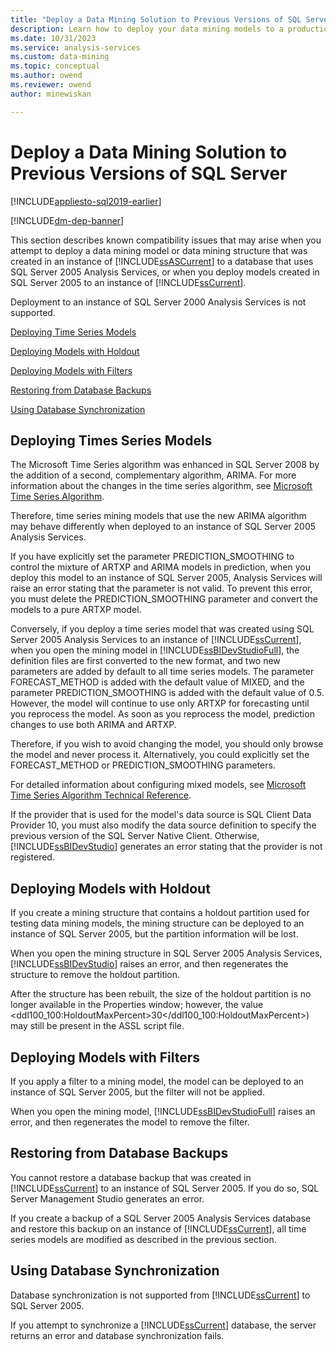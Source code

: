 ```yaml
---
title: "Deploy a Data Mining Solution to Previous Versions of SQL Server | Microsoft Docs"
description: Learn how to deploy your data mining models to a production environment in SQL Server Analysis Services to a previous version of SQL Server.
ms.date: 10/31/2023
ms.service: analysis-services
ms.custom: data-mining
ms.topic: conceptual
ms.author: owend
ms.reviewer: owend
author: minewiskan

---
```

# Deploy a Data Mining Solution to Previous Versions of SQL Server
[!INCLUDE[appliesto-sql2019-earlier](../includes/appliesto-sql2019-earlier.md)]

[!INCLUDE[dm-dep-banner](../includes/dm-dep-banner.md)]

  This section describes known compatibility issues that may arise when you attempt to deploy a data mining model or data mining structure that was created in an instance of [!INCLUDE[ssASCurrent](../includes/ssascurrent-md.md)] to a database that uses SQL Server 2005 Analysis Services, or when you deploy models created in SQL Server 2005 to an instance of [!INCLUDE[ssCurrent](../includes/sscurrent-md.md)].  
  
 Deployment to an instance of SQL Server 2000 Analysis Services is not supported.  
  
 [Deploying Time Series Models](#bkmk_TimeSeries)  
  
 [Deploying Models with Holdout](#bkmk_Holdout)  
  
 [Deploying Models with Filters](#bkmk_Filter)  
  
 [Restoring from Database Backups](#bkmk_Backup)  
  
 [Using Database Synchronization](#bkmk_Synch)  
  
##  <a name="bkmk_TimeSeries"></a> Deploying Times Series Models  
 The Microsoft Time Series algorithm was enhanced in SQL Server 2008 by the addition of a second, complementary algorithm, ARIMA. For more information about the changes in the time series algorithm, see [Microsoft Time Series Algorithm](../../analysis-services/data-mining/microsoft-time-series-algorithm.md).  
  
 Therefore, time series mining models that use the new ARIMA algorithm may behave differently when deployed to an instance of SQL Server 2005 Analysis Services.  
  
 If you have explicitly set the parameter PREDICTION_SMOOTHING to control the mixture of ARTXP and ARIMA models in prediction, when you deploy this model to an instance of SQL Server 2005, Analysis Services will raise an error stating that the parameter is not valid. To prevent this error, you must delete the PREDICTION_SMOOTHING parameter and convert the models to a pure ARTXP model.  
  
 Conversely, if you deploy a time series model that was created using SQL Server 2005 Analysis Services to an instance of [!INCLUDE[ssCurrent](../includes/sscurrent-md.md)], when you open the mining model in [!INCLUDE[ssBIDevStudioFull](../includes/ssbidevstudiofull-md.md)], the definition files are first converted to the new format, and two new parameters are added by default to all time series models. The parameter FORECAST_METHOD is added with the default value of MIXED, and the parameter PREDICTION_SMOOTHING is added with the default value of 0.5. However, the model will continue to use only ARTXP for forecasting until you reprocess the model. As soon as you reprocess the model, prediction changes to use both ARIMA and ARTXP.  
  
 Therefore, if you wish to avoid changing the model, you should only browse the model and never process it. Alternatively, you could explicitly set the FORECAST_METHOD or PREDICTION_SMOOTHING parameters.  
  
 For detailed information about configuring mixed models, see [Microsoft Time Series Algorithm Technical Reference](../../analysis-services/data-mining/microsoft-time-series-algorithm-technical-reference.md).  
  
 If the provider that is used for the model's data source is SQL Client Data Provider 10, you must also modify the data source definition to specify the previous version of the SQL Server Native Client. Otherwise, [!INCLUDE[ssBIDevStudio](../includes/ssbidevstudio-md.md)] generates an error stating that the provider is not registered.  
  
##  <a name="bkmk_Holdout"></a> Deploying Models with Holdout  
 If you create a mining structure that contains a holdout partition used for testing data mining models, the mining structure can be deployed to an instance of SQL Server 2005, but the partition information will be lost.  
  
 When you open the mining structure in SQL Server 2005 Analysis Services, [!INCLUDE[ssBIDevStudio](../includes/ssbidevstudio-md.md)] raises an error, and then regenerates the structure to remove the holdout partition.  
  
 After the structure has been rebuilt, the size of the holdout partition is no longer available in the Properties window; however, the value \<ddl100_100:HoldoutMaxPercent>30\</ddl100_100:HoldoutMaxPercent>) may still be present in the ASSL script file.  
  
##  <a name="bkmk_Filter"></a> Deploying Models with Filters  
 If you apply a filter to a mining model, the model can be deployed to an instance of SQL Server 2005, but the filter will not be applied.  
  
 When you open the mining model, [!INCLUDE[ssBIDevStudioFull](../includes/ssbidevstudiofull-md.md)] raises an error, and then regenerates the model to remove the filter.  
  
##  <a name="bkmk_Backup"></a> Restoring from Database Backups  
 You cannot restore a database backup that was created in [!INCLUDE[ssCurrent](../includes/sscurrent-md.md)] to an instance of SQL Server 2005. If you do so, SQL Server Management Studio generates an error.  
  
 If you create a backup of a SQL Server 2005 Analysis Services database and restore this backup on an instance of [!INCLUDE[ssCurrent](../includes/sscurrent-md.md)], all time series models are modified as described in the previous section.  
  
##  <a name="bkmk_Synch"></a> Using Database Synchronization  
 Database synchronization is not supported from [!INCLUDE[ssCurrent](../includes/sscurrent-md.md)] to SQL Server 2005.  
  
 If you attempt to synchronize a [!INCLUDE[ssCurrent](../includes/sscurrent-md.md)] database, the server returns an error and database synchronization fails.  
